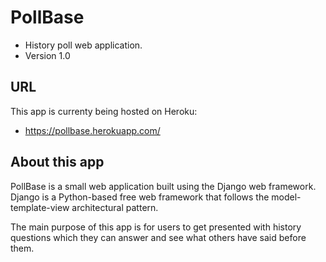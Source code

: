 # PollBase
- History poll web application.
- Version 1.0

## URL
This app is currenty being hosted on Heroku:
-  https://pollbase.herokuapp.com/

## About this app
PollBase is a small web application built using the Django web framework. Django is a Python-based free web framework that follows the model-template-view architectural pattern.

The main purpose of this app is for users to get presented with history questions which they can answer and see what others have said before them. 
